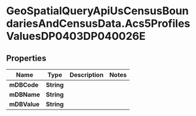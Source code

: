 # GeoSpatialQueryApiUsCensusBoundariesAndCensusData.Acs5ProfilesValuesDP0403DP040026E

## Properties

Name | Type | Description | Notes
------------ | ------------- | ------------- | -------------
**mDBCode** | **String** |  | 
**mDBName** | **String** |  | 
**mDBValue** | **String** |  | 


